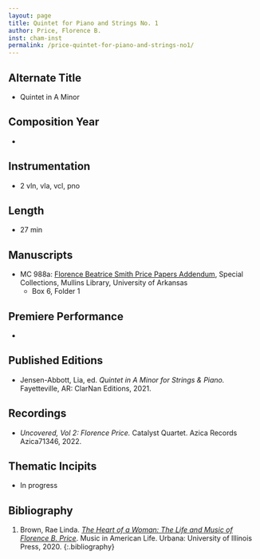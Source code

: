 ```yaml
---
layout: page
title: Quintet for Piano and Strings No. 1
author: Price, Florence B.
inst: cham-inst
permalink: /price-quintet-for-piano-and-strings-no1/
---
```


## Alternate Title
- Quintet in A Minor

## Composition Year
- 

## Instrumentation
- 2 vln, vla, vcl, pno

## Length
- 27 min

## Manuscripts
- MC 988a: <a href="https://uark.as.atlas-sys.com/repositories/2/resources/1522" target="_blank">Florence Beatrice Smith Price Papers Addendum</a>, Special Collections, Mullins Library, University of Arkansas
    * Box 6, Folder 1

## Premiere Performance
- 

## Published Editions
- Jensen-Abbott, Lia, ed. *Quintet in A Minor for Strings & Piano.* Fayetteville, AR: ClarNan Editions, 2021.

## Recordings
- *Uncovered, Vol 2: Florence Price.* Catalyst Quartet. Azica Records Azica71346, 2022.

## Thematic Incipits
- In progress

## Bibliography
1. Brown, Rae Linda. <a href="https://www.worldcat.org/title/1122800180" target="_blank">*The Heart of a Woman: The Life and Music of Florence B. Price*</a>. Music in American Life. Urbana: University of Illinois Press, 2020.
{:.bibliography}
